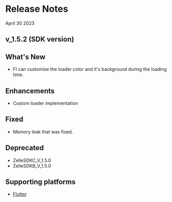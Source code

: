 # Release Notes

April 30 2023

## v_1.5.2 (SDK version)

## What's New

- FI can customise the loader color and it's background during the loading time.

## Enhancements

- Custom loader implementation

## Fixed

- Memory leak that was fixed.

## Deprecated

- ZelleSDKC_V_1.5.0
- ZelleSDKB_V_1.5.0

## Supporting platforms

- [Flutter](?path=docs/getting-started.md)

